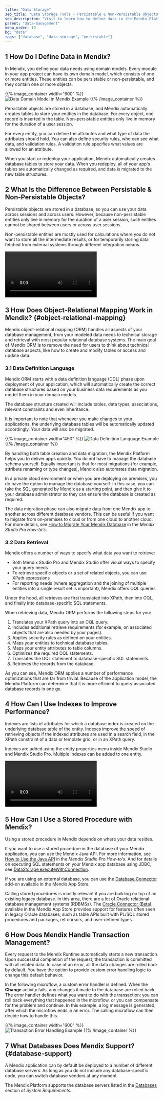 ```yaml
---
title: "Data Storage"
seo_title: "Data Storage Tools - Persistable & Non-Persistable Objects"
seo_description: "Visit to learn how to define data in the Mendix Platform, the difference between persistable & non-persistable objects, & how object-relational mapping works."
parent: "data-management"
menu_order: 10
bg: "data"
tags: ["database", "data storage", "persistable"]
---
```


## 1 How Do I Define Data in Mendix?

In Mendix, you define your data needs using domain models. Every module in your app project can have its own domain model, which consists of one or more entities. These entities can be persistable or non-persistable, and they contain one or more objects.

{{% image_container width="600" %}}
![Data Domain Model in Mendix Example](attachments/data-domain-model.png)
{{% /image_container %}}

Persistable objects are stored in a database, and Mendix automatically creates tables to store your entities in the database. For every object, one record is inserted in the table. Non-persistable entities only live in memory for the duration of a user session.

For every entity, you can define the attributes and what type of data the attributes should hold. You can also define security rules, who can see what data, and validation rules. A validation rule specifies what values are allowed for an attribute.

When you start or redeploy your application, Mendix automatically creates database tables to store your data. When you redeploy, all of your app's tables are automatically changed as required, and data is migrated to the new table structures.

## 2 What Is the Difference Between Persistable & Non-Persistable Objects?

Persistable objects are stored in a database, so you can use your data across sessions and across users. However, because non-persistable entities only live in memory for the duration of a user session, such entities cannot be shared between users or across user sessions.

Non-persistable entities are mostly used for calculations where you do not want to store all the intermediate results, or for temporarily storing data fetched from external systems through different integration means.

<video controls src="attachments/Integration_PersistableEntity.mp4">VIDEO</video>
## 3 How Does Object-Relational Mapping Work in Mendix? {#object-relational-mapping}

Mendix object-relational mapping (ORM) handles all aspects of your database management, from your modeled data needs to technical storage and retrieval with most popular relational database systems. The main goal of Mendix ORM is to remove the need for users to think about technical database aspects, like how to create and modify tables or access and update data.

### 3.1 Data Definition Language

Mendix ORM starts with a data definition language (DDL) phase upon deployment of your application, which will automatically create the correct database structures based on your business data requirements as you model them in your domain models.

The database structure created will include tables, data types, associations, relevant constraints and even inheritance.

It is important to note that whenever you make changes to your applications, the underlying database tables will be automatically updated accordingly. Your data will also be migrated.

{{% image_container width="450" %}}
![Data Definition Language Example](attachments/deploy_ddl.png)
{{% /image_container %}}

By handling both table creation and data migration, the Mendix Platform helps you to deliver apps quickly. You do not have to manage the database schema yourself. Equally important is that for most migrations (for example, attribute renaming or type changes), Mendix also automates data migration.

In a private cloud environment or when you are deploying on premises, you do have the option to manage the database yourself. In this case, you can take the SQL generated by Mendix as a starting point, and then give it to your database administrator so they can ensure the database is created as required.

The data migration phase can also migrate data from one Mendix app to another across different database vendors. This can be useful if you want to migrate from on-premises to cloud or from one cloud to another cloud. For more details, see [How to Migrate Your Mendix Database](https://docs.mendix.com/howto/data-models/migrating-your-mendix-database) in the *Mendix Studio Pro How-to's*.

### 3.2 Data Retrieval

Mendix offers a number of ways to specify what data you want to retrieve:

* Both Mendix Studio Pro and Mendix Studio offer visual ways to specify your query needs
* To retrieve specific objects or a set of related objects, you can use XPath expressions
* For reporting needs (where aggregation and the joining of multiple entities into a single result set is important), Mendix offers OQL queries

Under the hood, all retrieves are first translated into XPath, then into OQL, and finally into database-specific SQL statements.

When retrieving data, Mendix ORM performs the following steps for you:

1. Translates your XPath query into an OQL query.
2. Includes additional retrieve requirements (for example, on associated objects that are also needed by your pages).
3. Applies security rules as defined on your entities.
4. Maps your entities to technical database tables.
5. Maps your entity attributes to table columns.
6. Optimizes the required OQL statements.
7. Translates the OQL statement to database-specific SQL statements.
8. Retrieves the records from the database.

As you can see, Mendix ORM applies a number of performance optimizations that are far from trivial. Because of the application model, the Mendix Platform can determine that it is more efficient to query associated database records in one go.

## 4 How Can I Use Indexes to Improve Performance?

Indexes are lists of attributes for which a database index is created on the underlying database table of the entity. Indexes improve the speed of retrieving objects if the indexed attributes are used in a search field, in the XPath constraint of a data or template grid, or in an XPath query.

Indexes are added using the entity properties menu inside Mendix Studio and Mendix Studio Pro. Multiple indexes can be added to one entity.

<video controls src="attachments/IndexSettings.mp4">VIDEO</video>

## 5 How Can I Use a Stored Procedure with Mendix?

Using a stored procedure in Mendix depends on where your data resides.

If you want to use a stored procedure in the database of your Mendix application, you can use the Mendix Java API. For more information, see [How to Use the Java API](https://docs.mendix.com/howto/logic-business-rules/java-api-tutorial) in the *Mendix Studio Pro How-to's*. And for details on executing SQL statements on your Mendix app database using JDBC, see [DataStorage executeWithConnection](https://apidocs.mendix.com/8/runtime/com/mendix/datastorage/DataStorage.html#executeWithConnection-java.util.function.Function-).

If you are using an external database, you can use the [Database Connector](https://appstore.home.mendix.com/link/app/2888/) add-on available in the Mendix App Store.

Calling stored procedures is mostly relevant if you are building on top of an existing legacy database. In this area, there are a lot of Oracle relational database management systems (RDBMSs). The [Oracle Connector (Beta)](https://appstore.home.mendix.com/link/app/8683/) available in the Mendix App Store provides support for features often seen in legacy Oracle databases, such as table APIs built with PL/SQL stored procedures and packages, ref cursors, and user-defined types.

## 6 How Does Mendix Handle Transaction Management?

Every request to the Mendix Runtime automatically starts a new transaction. Upon successful completion of the request, the transaction is committed with all related data. In case of an error, all the data changes are rolled back by default. You have the option to provide custom error handling logic to change this default behavior.

In the following microflow, a custom error handler is defined. When the **Change** activity fails, any changes it made to the database are rolled back. The error handler defines what you want to do with the transaction: you can roll back everything that happened in the microflow, or you can compensate for the problem and continue. In this example, a log message is generated, after which the microflow ends in an error. The calling microflow can then decide how to handle this.

{{% image_container width="600" %}}
![Transaction Error Handling Example](attachments/transaction_error_handling.png)
{{% /image_container %}}

## 7 What Databases Does Mendix Support? {#database-support}

A Mendix application can by default be deployed to a number of different database servers. As long as you do not include any database-specific code, you can switch database vendors at any moment.

The Mendix Platform supports the database servers listed in the [Databases](https://docs.mendix.com/refguide/system-requirements#databases) section of *System Requirements*.

